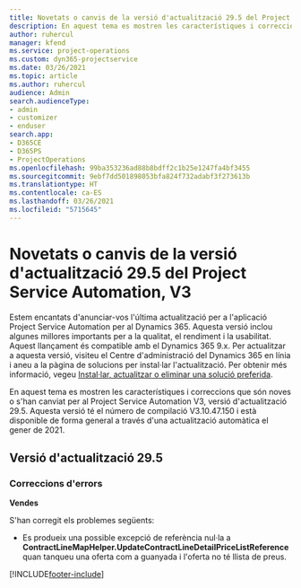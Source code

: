 ```yaml
---
title: Novetats o canvis de la versió d'actualització 29.5 del Project Service Automation revisió, V3
description: En aquest tema es mostren les característiques i correccions que hi ha disponibles per al llançament de l'actualització 29.5, V3, de Project Service Automation.
author: ruhercul
manager: kfend
ms.service: project-operations
ms.custom: dyn365-projectservice
ms.date: 03/26/2021
ms.topic: article
ms.author: ruhercul
audience: Admin
search.audienceType:
- admin
- customizer
- enduser
search.app:
- D365CE
- D365PS
- ProjectOperations
ms.openlocfilehash: 99ba353236ad88b8bdff2c1b25e1247fa4bf3455
ms.sourcegitcommit: 9ebf7dd501898053bfa824f732adabf3f273613b
ms.translationtype: HT
ms.contentlocale: ca-ES
ms.lasthandoff: 03/26/2021
ms.locfileid: "5715645"
---
```

# <a name="whats-new-or-changed-in-project-service-automation-update-release-295-v3"></a>Novetats o canvis de la versió d'actualització 29.5 del Project Service Automation, V3

Estem encantats d'anunciar-vos l'última actualització per a l'aplicació Project Service Automation per al Dynamics 365. Aquesta versió inclou algunes millores importants per a la qualitat, el rendiment i la usabilitat. Aquest llançament és compatible amb el Dynamics 365 9.x. Per actualitzar a aquesta versió, visiteu el Centre d'administració del Dynamics 365 en línia i aneu a la pàgina de solucions per instal·lar l'actualització. Per obtenir més informació, vegeu [Instal·lar, actualitzar o eliminar una solució preferida](https://docs.microsoft.com/power-platform/admin/install-remove-preferred-solution).

En aquest tema es mostren les característiques i correccions que són noves o s'han canviat per al Project Service Automation V3, versió d'actualització 29.5. Aquesta versió té el número de compilació V3.10.47.150 i està disponible de forma general a través d'una actualització automàtica el gener de 2021.

## <a name="update-release-295"></a>Versió d'actualització 29.5

### <a name="bug-fixes"></a>Correccions d'errors


**Vendes**

S'han corregit els problemes següents:

- Es produeix una possible excepció de referència nul·la a **ContractLineMapHelper.UpdateContractLineDetailPriceListReference** quan tanqueu una oferta com a guanyada i l'oferta no té llista de preus.


[!INCLUDE[footer-include](../includes/footer-banner.md)]
